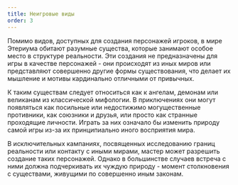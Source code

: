 ```yaml
---
title: Неигровые виды
order: 3
---
```


Помимо видов, доступных для создания персонажей игроков, в мире Этериума обитают разумные существа, которые занимают особое место в структуре реальности. Эти создания не предназначены для игры в качестве персонажей - они происходят из иных миров или представляют совершенно другие формы существования, что делает их мышление и мотивы кардинально отличными от привычных.

К таким существам следует относиться как к ангелам, демонам или великанам из классической мифологии. В приключениях они могут появляться как посильные или недостижимо могущественные противники, как союзники и друзья, или просто как странные проходящие личности. Играть за них означало бы изменить природу самой игры из-за их принципиально иного восприятия мира.

В исключительных кампаниях, посвященных исследованию границ реальности или контакту с иными мирами, мастер может разрешить создание таких персонажей. Однако в большинстве случаев встреча с ними должна подчеркивать их чуждую природу - момент столкновения с существами, живущими по совершенно иным законам.